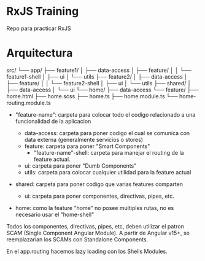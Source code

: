 # RxJS Training

Repo para practicar RxJS

# Arquitectura

src/
└── app/
    ├── feature1/
    │   ├── data-access
    │   ├── feature/
    │   │   └── feature1-shell
    │   ├── ui
    │   └── utils
    ├── feature2/
    │   ├── data-access
    │   ├── feature/
    │   │   └── feature2-shell
    │   ├── ui
    │   └── utils
    ├── shared/
    │   ├── data-access
    │   └── ui
    └── home/
        ├── data-access
        └── feature/
            ├── home.html
            ├── home.scss
            ├── home.ts
            ├── home.module.ts
            └── home-routing.module.ts

- "feature-name": carpeta para colocar todo el codigo relacionado a una funcionalidad de la aplicacion

  - data-access: carpeta para poner codigo el cual se comunica con data externa (generalmente servicios o stores)
  - feature: carpeta para poner "Smart Components"
    - "feature-name"-shell: carpeta para manejar el routing de la feature actual.
  - ui: carpeta para poner "Dumb Components"
  - utils: carpeta para colocar cualquier utilidad para la feature actual

- shared: carpeta para poner codigo que varias features comparten

  - ui: carpeta para poner componentes, directivas, pipes, etc.

- home: como la feature "home" no posee multiples rutas, no es necesario usar el "home-shell"

Todos los componentes, directivas, pipes, etc, deben utilizar el patron SCAM (Single Component Angular Module). A partir de Angular v15+, se reemplazarian los SCAMs con Standalone Components.

En el app.routing hacemos lazy loading con los Shells Modules.

